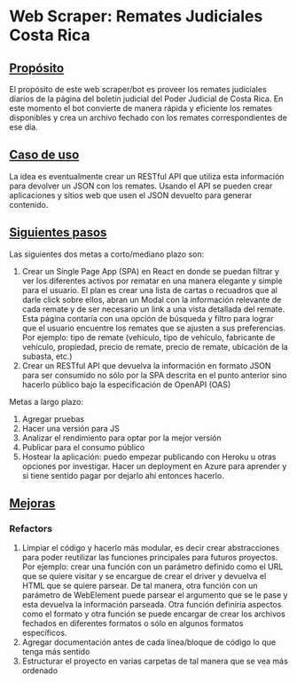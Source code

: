 # Web Scraper: Remates Judiciales Costa Rica

## <ins>Propósito</ins>

El propósito de este web scraper/bot es proveer los remates judiciales diarios de la página del boletín judicial del Poder Judicial de Costa Rica. En este momento el bot convierte de manera rápida y eficiente los remates disponibles y crea un archivo fechado con los remates correspondientes de ese día. 

## <ins>Caso de uso</ins>

La idea es eventualmente crear un RESTful API que utiliza esta información para devolver un JSON con los remates. Usando el API se pueden crear aplicaciones y sitios web que usen el JSON devuelto para generar contenido.

## <ins>Siguientes pasos</ins>

Las siguientes dos metas a corto/mediano plazo son:

1) Crear un Single Page App (SPA) en React en donde se puedan filtrar y ver los diferentes activos por rematar en una manera elegante y simple para el usuario. El plan es crear una lista de cartas o recuadros que al darle click sobre ellos, abran un Modal con la información relevante de cada remate y de ser necesario un link a una vista detallada del remate. Esta página contaría con una opción de búsqueda y filtro para lograr que el usuario encuentre los remates que se ajusten a sus preferencias. Por ejemplo: tipo de remate (vehículo, tipo de vehículo, fabricante de vehículo, propiedad, precio de remate, precio de remate, ubicación de la subasta, etc.)  
2) Crear un RESTful API que devuelva la información en formato JSON para ser consumido no sólo por la SPA descrita en el punto anterior sino hacerlo público bajo la especificación de OpenAPI (OAS)

Metas a largo plazo:

1) Agregar pruebas
2) Hacer una versión para JS 
3) Analizar el rendimiento para optar por la mejor versión
4) Publicar para el consumo público
5) Hostear la aplicación: puedo empezar publicando con Heroku u otras opciones por investigar. Hacer un deployment en Azure para aprender y si tiene sentido pagar por dejarlo ahí entonces hacerlo.

## <ins>Mejoras</ins>
### Refactors
1) Limpiar el código y hacerlo más modular, es decir crear abstracciones para poder reutilizar las funciones principales para futuros proyectos. Por ejemplo: crear una función con un parámetro definido como el URL que se quiere visitar y se encargue de crear el driver y devuelva el HTML que se quiere parsear. De tal manera, otra función con un parámetro de WebElement puede parsear el argumento que se le pase y esta devuelva la información parseada. Otra función definiría aspectos como el formato y otra función se puede encargar de crear los archivos fechados en diferentes formatos o sólo en algunos formatos específicos.
2) Agregar documentación antes de cada línea/bloque de código lo que tenga más sentido
3) Estructurar el proyecto en varias carpetas de tal manera que se vea más ordenado
